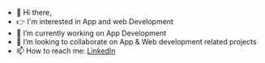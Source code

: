 * 👋 Hi there, 
* 👉 I'm interested in App and web Development
* 🌱 I’m currently working on App Development
* 👯 I’m looking to collaborate on App & Web development related projects
* 📫 How to reach me: [LinkedIn](https://www.linkedin.com/in/sushmitha-tp-a64058193/)
